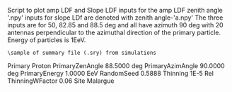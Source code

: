 Script to plot amp LDF and Slope LDF 
inputs for the amp LDF zenith angle '.npy'
inputs for slope LDf are denoted with zenith angle-'a.npy'
The three inputs are for 50, 82.85 and 88.5 deg and all have azimuth 90 deg
with 20 antennas perpendicular to the azimuthal direction of the primary particle.
Energy of particles is 1EeV.
~~~~~~~~~~~~~~~~~~~~~~~~~~~~~~~~~~~~~~~~~~~~~~~~~~~~~~~~
\sample of summary file (.sry) from simulations 
~~~~~~~~~~~~~~~~~~~~~~~~~~~~~~~~~~~~~~~~~~~~~~~~~~~~~~~~
Primary Proton
PrimaryZenAngle 88.5000 deg
PrimaryAzimAngle 90.0000 deg
PrimaryEnergy 1.0000 EeV
RandomSeed 0.5888
Thinning 1E-5 Rel
ThinningWFactor 0.06
Site Malargue